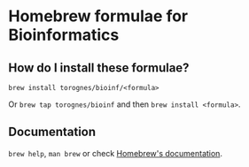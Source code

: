 # Homebrew formulae for Bioinformatics 

## How do I install these formulae?

`brew install torognes/bioinf/<formula>`

Or `brew tap torognes/bioinf` and then `brew install <formula>`.

## Documentation

`brew help`, `man brew` or check [Homebrew's documentation](https://docs.brew.sh).
